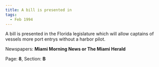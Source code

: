 ```yaml
---  
title: A bill is presented in  
tags:  
  - Feb 1994  
---  
```

  
A bill is presented in the Florida legislature which will allow captains of vessels more port entrys without a harbor pilot.  
  
Newspapers: **Miami Morning News or The Miami Herald**  
  
Page: **8**, Section: **B** 
